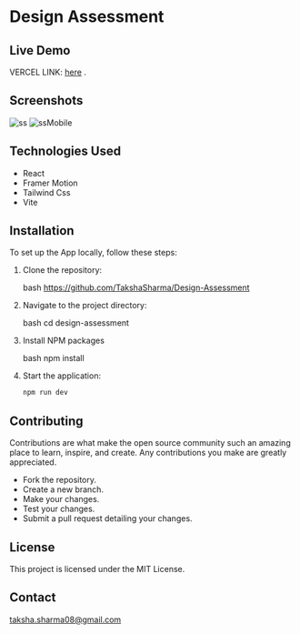 # Design Assessment

## Live Demo

VERCEL LINK: [here](https://design-assessment.vercel.app/) .

## Screenshots

![ss](https://github.com/TakshaSharma/Design-Assessment/assets/129105003/2ebc463a-e793-4c31-aed9-be7563b2f523)
![ssMobile](https://github.com/TakshaSharma/Design-Assessment/assets/129105003/3a2c5a4a-d923-432a-88c9-a3a0d4a81116)


## Technologies Used

- React
- Framer Motion
- Tailwind Css
- Vite

## Installation

To set up the App locally, follow these steps:

1. Clone the repository:
 
   bash
   https://github.com/TakshaSharma/Design-Assessment
   
2. Navigate to the project directory:

   bash
   cd design-assessment

3. Install NPM packages

   bash
   npm install

4. Start the application:

   ```bash
   npm run dev

## Contributing

Contributions are what make the open source community such an amazing place to learn, inspire, and create. Any contributions you make are greatly appreciated.

- Fork the repository.
- Create a new branch.
- Make your changes.
- Test your changes.
- Submit a pull request detailing your changes.


 ## License
 This project is licensed under the MIT License.

 ## Contact
 taksha.sharma08@gmail.com
